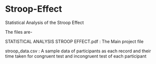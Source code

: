 # Stroop-Effect
Statistical Analysis of the Stroop Effect

The files are-

STATISTICAL ANALYSIS STROOP EFFECT.pdf : The Main project file

stroop_data.csv : A sample data of participants as each record and their time taken for congruent test and incongruent test of each participant
